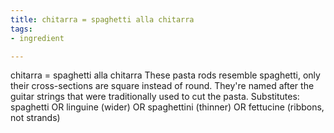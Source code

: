 ```yaml
---
title: chitarra = spaghetti alla chitarra
tags:
- ingredient

---
```

chitarra = spaghetti alla chitarra These pasta rods resemble spaghetti, only their cross-sections are square instead of round. They're named after the guitar strings that were traditionally used to cut the pasta. Substitutes: spaghetti OR linguine (wider) OR spaghettini (thinner) OR fettucine (ribbons, not strands)
